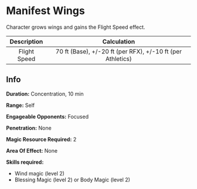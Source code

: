 # Manifest Wings

Character grows wings and gains the Flight Speed effect.

| Description |                      Calculation                      |
| :----------: | :---------------------------------------------------: |
| Flight Speed | 70 ft (Base), +/-20 ft (per RFX), +/-10 ft (per Athletics) |

## Info

**Duration:** Concentration, 10 min

**Range:** Self

**Engageable Opponents:** Focused

**Penetration:** None

**Magic Resource Required:** 2

**Area Of Effect:** None

**Skills required:**

- Wind magic (level 2)
- Blessing Magic (level 2) or Body Magic (level 2)

